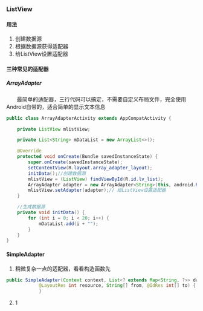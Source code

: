 ### ListView
#### 用法

 1. 创建数据源
 2. 根据数据源获得适配器
 3. 给ListView设置适配器

#### 三种常见的适配器
##### ArrayAdapter

　　最简单的适配器，三行代码可以搞定，不需要自定义布局文件，完全使用Android自带的，适合简单的显示文本信息
 
``` java
public class ArrayAdapterActivity extends AppCompatActivity {

    private ListView mlistView;

    private List<String> mDataList = new ArrayList<>();

    @Override
    protected void onCreate(Bundle savedInstanceState) {
        super.onCreate(savedInstanceState);
        setContentView(R.layout.array_adapter_layout);
        initData();//创建数据源
        mlistView = (ListView) findViewById(R.id.lv_list);
        ArrayAdapter adapter = new ArrayAdapter<String>(this, android.R.layout.simple_list_item_1, android.R.id.text1, mDataList);//根据数据源获得适配器
        mlistView.setAdapter(adapter);// 给ListView设置适配器
    }

    //生成数据源
    private void initData() {
        for (int i = 0; i < 20; i++) {
            mDataList.add(i + "");
        }
    }
}
```



#### SimpleAdapter

 1. 稍微复杂一点的适配器，看看构造函数先
 
``` java
public SimpleAdapter(Context context, List<? extends Map<String, ?>> data,
            @LayoutRes int resource, String[] from, @IdRes int[] to) {
			}			
```


 2. 1